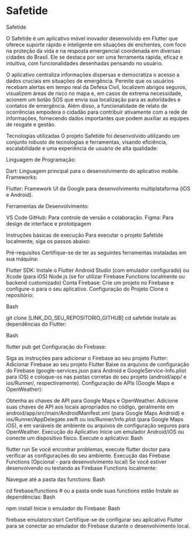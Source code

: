 # Safetide

Safetide 

O Safetide é um aplicativo móvel inovador desenvolvido em Flutter que oferece suporte rápido e inteligente em situações de enchentes, com foco na proteção da vida e na resposta emergencial coordenada em diversas cidades do Brasil. Ele se destaca por ser uma ferramenta rápida, eficaz e intuitiva, com funcionalidades desenhadas pensando no usuário.

O aplicativo centraliza informações dispersas e democratiza o acesso a dados cruciais em situações de emergência. Permite que os usuários recebam alertas em tempo real da Defesa Civil, localizem abrigos seguros, visualizem áreas de risco no mapa e, em casos de extrema necessidade, acionem um botão SOS que envia sua localização para as autoridades e contatos de emergência. Além disso, a funcionalidade de relato de ocorrências empodera o cidadão para contribuir ativamente com a rede de informações, fornecendo dados importantes que podem auxiliar as equipes de resgate e gestão.

Tecnologias utilizadas
O projeto Safetide foi desenvolvido utilizando um conjunto robusto de tecnologias e ferramentas, visando eficiência, escalabilidade e uma experiência de usuário de alta qualidade:

Linguagem de Programação:

Dart: Linguagem principal para o desenvolvimento do aplicativo mobile.
Frameworks:

Flutter: Framework UI da Google para desenvolvimento multiplataforma (iOS e Android).

Ferramentas de Desenvolvimento:

VS Code
GitHub: Para controle de versão e colaboração.
Figma: Para design de interface e prototipagem

Instruções básicas de execução
Para executar o projeto Safetide localmente, siga os passos abaixo:

Pré-requisitos
Certifique-se de ter as seguintes ferramentas instaladas em sua máquina:

Flutter SDK: Instale o Flutter
Android Studio (com emulador configurado) ou Xcode (para iOS)
Node.js (se for utilizar Firebase Functions localmente ou backend customizado)
Conta Firebase: Crie um projeto no Firebase e configure-o para o seu aplicativo.
Configuração do Projeto
Clone o repositório:

Bash

git clone [LINK_DO_SEU_REPOSITORIO_GITHUB]
cd safetide
Instale as dependências do Flutter:

Bash

flutter pub get
Configuração do Firebase:

Siga as instruções para adicionar o Firebase ao seu projeto Flutter: Adicionar Firebase ao seu projeto Flutter
Baixe os arquivos de configuração do Firebase (google-services.json para Android e GoogleService-Info.plist para iOS) e coloque-os nas pastas corretas do seu projeto (android/app/ e ios/Runner/, respectivamente).
Configuração de APIs (Google Maps e OpenWeather):

Obtenha as chaves de API para Google Maps e OpenWeather.
Adicione suas chaves de API aos locais apropriados no código, geralmente em android/app/src/main/AndroidManifest.xml (para Google Maps Android) e ios/Runner/AppDelegate.swift ou ios/Runner/Info.plist (para Google Maps iOS), e em variáveis de ambiente ou arquivos de configuração seguros para OpenWeather.
Execução do Aplicativo
Inicie um emulador Android/iOS ou conecte um dispositivo físico.
Execute o aplicativo:
Bash

flutter run
Se você encontrar problemas, execute flutter doctor para verificar as configurações do seu ambiente.
Execução das Firebase Functions (Opcional - para desenvolvimento local)
Se você estiver desenvolvendo ou testando as Firebase Functions localmente:

Navegue até a pasta das functions:
Bash

cd firebase/functions # ou a pasta onde suas functions estão
Instale as dependências:
Bash

npm install
Inicie o emulador do Firebase:
Bash

firebase emulators:start
Certifique-se de configurar seu aplicativo Flutter para se conectar ao emulador do Firebase durante o desenvolvimento local.

